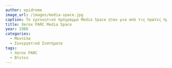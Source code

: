 ```yaml
---
author: epidrome
image_url: /images/media-space.jpg
caption: Το ερευνητικό πρόγραμμα Media Space ήταν μια από τις πρώτες προσπάθειες ανθρώπινης συνεργασίας από απόσταση μέσω υπολογιστή.
title: Xerox PARC Media Space
year: 1986
categories:
  - Μοντέλα
  - Συνεργατικά Συστήματα
tags:
  - Xerox PARC
  - Βίντεο
---
```

